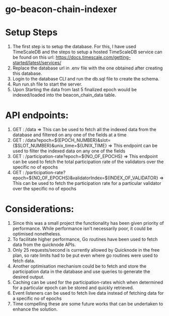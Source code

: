 # go-beacon-chain-indexer

# **Setup Steps**
1. The first step is to setup the database. For this, I have used TimeScaleDB and the steps to setup a hosted TimeScaleDB service can be found on this url: https://docs.timescale.com/getting-started/latest/services/
2. Replace the database url in .env file with the one obtained after creating this database.
3. Login to the database CLI and run the db.sql file to create the schema.
4. Run run.sh file to start the server.
5. Upon Starting the data from last 5 finalized epoch would be indexed/loaded into the beacon_chain_data table.

# **API endpoints**:
1. GET : /data => This can be used to fetch all the indexed data from the database and filtered on any one of the fields at a time
2. GET : /data?epoch=${EPOCH_NUMBER}&slot={$SLOT_NUMBER}&unix_time=${UNIX_TIME} => This endpoint can be used to filter the indexed data on any one of the fields
3. GET : /participation-rate?epoch=${NO_OF_EPOCHS} => This endpoint can be used to fetch the total participation rate of the validators over the specific no of epochs
4. GET : /participation-rate?epoch=${NO_OF_EPOCHS}&validatorIndex=${INDEX_OF_VALIDATOR} => This can be used to fetch the participation rate for a particular validator over the specific no of epochs

# **Considerations**:
1. Since this was a small project the functionality has been given priority of performance. While performance isn't necessarily poor, it could be optimised nonetheless.
2. To facilitate higher performance, Go routines have been used to fetch data from the quicknode APIs.
3. Only 25 requests/second is currently allowed by Quicknode in the free plan, so rate limits had to be put even where go routines were used to fetch data.
4. Another optimisation mechanism could be to fetch and store the participation data in the database and use queries to generate the desired output.
5. Caching can be used for the participation-rates which when determined for a particular epoch can be stored and quickly retrieved.
6. Event listeners can be used to fetch live data instead of fetching data for a specific no of epochs
7. Time compelling these are some future works that can be undertaken to enhance the solution.
